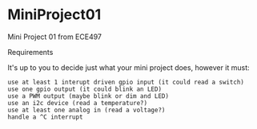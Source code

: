 MiniProject01
=============

Mini Project 01 from ECE497

Requirements

It's up to you to decide just what your mini project does, however it must:

    use at least 1 interupt driven gpio input (it could read a switch)
    use one gpio output (it could blink an LED)
    use a PWM output (maybe blink or dim and LED)
    use an i2c device (read a temperature?)
    use at least one analog in (read a voltage?)
    handle a ^C interrupt 



